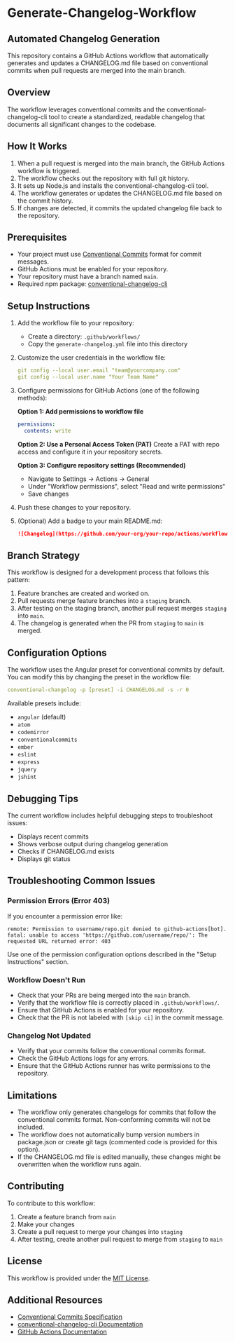 # Generate-Changelog-Workflow

## Automated Changelog Generation

This repository contains a GitHub Actions workflow that automatically generates and updates a CHANGELOG.md file based on conventional commits when pull requests are merged into the main branch.

## Overview

The workflow leverages conventional commits and the conventional-changelog-cli tool to create a standardized, readable changelog that documents all significant changes to the codebase.

## How It Works

1. When a pull request is merged into the main branch, the GitHub Actions workflow is triggered.
2. The workflow checks out the repository with full git history.
3. It sets up Node.js and installs the conventional-changelog-cli tool.
4. The workflow generates or updates the CHANGELOG.md file based on the commit history.
5. If changes are detected, it commits the updated changelog file back to the repository.

## Prerequisites

- Your project must use [Conventional Commits](https://www.conventionalcommits.org/) format for commit messages.
- GitHub Actions must be enabled for your repository.
- Your repository must have a branch named `main`.
- Required npm package: [conventional-changelog-cli](https://www.npmjs.com/package/conventional-changelog-cli)

## Setup Instructions

1. Add the workflow file to your repository:
   - Create a directory: `.github/workflows/`
   - Copy the `generate-changelog.yml` file into this directory

2. Customize the user credentials in the workflow file:
   ```yaml
   git config --local user.email "team@yourcompany.com"
   git config --local user.name "Your Team Name"
   ```

3. Configure permissions for GitHub Actions (one of the following methods):

   **Option 1: Add permissions to workflow file**
   ```yaml
   permissions:
     contents: write
   ```

   **Option 2: Use a Personal Access Token (PAT)**
   Create a PAT with repo access and configure it in your repository secrets.

   **Option 3: Configure repository settings (Recommended)**
   - Navigate to Settings → Actions → General
   - Under "Workflow permissions", select "Read and write permissions"
   - Save changes

4. Push these changes to your repository.

5. (Optional) Add a badge to your main README.md:
   ```markdown
   ![Changelog](https://github.com/your-org/your-repo/actions/workflows/generate-changelog.yml/badge.svg)
   ```

## Branch Strategy

This workflow is designed for a development process that follows this pattern:

1. Feature branches are created and worked on.
2. Pull requests merge feature branches into a `staging` branch.
3. After testing on the staging branch, another pull request merges `staging` into `main`.
4. The changelog is generated when the PR from `staging` to `main` is merged.

## Configuration Options

The workflow uses the Angular preset for conventional commits by default. You can modify this by changing the preset in the workflow file:

```yaml
conventional-changelog -p [preset] -i CHANGELOG.md -s -r 0
```

Available presets include:
- `angular` (default)
- `atom`
- `codemirror`
- `conventionalcommits`
- `ember`
- `eslint`
- `express`
- `jquery`
- `jshint`

## Debugging Tips

The current workflow includes helpful debugging steps to troubleshoot issues:
- Displays recent commits
- Shows verbose output during changelog generation
- Checks if CHANGELOG.md exists
- Displays git status

## Troubleshooting Common Issues

### Permission Errors (Error 403)

If you encounter a permission error like:
```
remote: Permission to username/repo.git denied to github-actions[bot].
fatal: unable to access 'https://github.com/username/repo/': The requested URL returned error: 403
```

Use one of the permission configuration options described in the "Setup Instructions" section.

### Workflow Doesn't Run

- Check that your PRs are being merged into the `main` branch.
- Verify that the workflow file is correctly placed in `.github/workflows/`.
- Ensure that GitHub Actions is enabled for your repository.
- Check that the PR is not labeled with `[skip ci]` in the commit message.

### Changelog Not Updated

- Verify that your commits follow the conventional commits format.
- Check the GitHub Actions logs for any errors.
- Ensure that the GitHub Actions runner has write permissions to the repository.

## Limitations

- The workflow only generates changelogs for commits that follow the conventional commits format. Non-conforming commits will not be included.
- The workflow does not automatically bump version numbers in package.json or create git tags (commented code is provided for this option).
- If the CHANGELOG.md file is edited manually, these changes might be overwritten when the workflow runs again.

## Contributing

To contribute to this workflow:

1. Create a feature branch from `main`
2. Make your changes
3. Create a pull request to merge your changes into `staging`
4. After testing, create another pull request to merge from `staging` to `main`

## License

This workflow is provided under the [MIT License](LICENSE).

## Additional Resources

- [Conventional Commits Specification](https://www.conventionalcommits.org/)
- [conventional-changelog-cli Documentation](https://github.com/conventional-changelog/conventional-changelog/tree/master/packages/conventional-changelog-cli)
- [GitHub Actions Documentation](https://docs.github.com/en/actions)